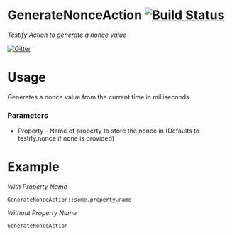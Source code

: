GenerateNonceAction [![Build Status](https://travis-ci.org/testify/GenerateNonceAction.svg?branch=master)](https://travis-ci.org/testify/GenerateNonceAction)
===================
*Testify Action to generate a nonce value*

[![Gitter](https://badges.gitter.im/Join%20Chat.svg)](https://gitter.im/testify/testify?utm_source=badge&utm_medium=badge&utm_campaign=pr-badge&utm_content=badge)


# Usage
Generates a nonce value from the current time in milliseconds

### Parameters
* Property - Name of property to store the nonce in (Defaults to testify.nonce if none is provided)

# Example
*With Property Name*

    GenerateNonceAction::some.property.name

*Without Property Name*

    GenerateNonceAction
